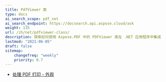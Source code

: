 ```yaml
---
title: PdfViewer 类
type: docs
ai_search_scope: pdf_net
ai_search_endpoint: https://docsearch.api.aspose.cloud/ask
weight: 135
url: /zh/net/pdfviewer-class/
description: 探索如何使用 Aspose.PDF 中的 PDFViewer 类在 .NET 应用程序中集成 PDF 查看功能。
lastmod: "2021-06-05"
draft: false
sitemap:
    changefreq: "weekly"
    priority: 0.7
---
```

- [处理 PDF 打印 - 外观](/pdf/zh/net/working-with-pdf-printing-facades/)